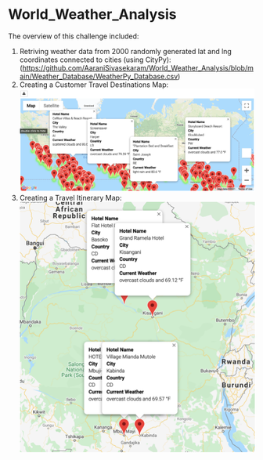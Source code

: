 # World_Weather_Analysis

The overview of this challenge included: 
1. Retriving weather data from 2000 randomly generated lat and lng coordinates connected to cities (using CityPy): (https://github.com/AaraniSivasekaram/World_Weather_Analysis/blob/main/Weather_Database/WeatherPy_Database.csv)
2. Creating a Customer Travel Destinations Map: ![WeatherPy_Vacation_map](https://github.com/AaraniSivasekaram/World_Weather_Analysis/blob/main/Vacation_Search/WeatherPy_Vacation_map.png)
3. Creating a Travel Itinerary Map: ![WeatherPy_Travel_map_markers](https://github.com/AaraniSivasekaram/World_Weather_Analysis/blob/main/Vacation_Itinerary/WeatherPy_Travel_map_markers.png)
